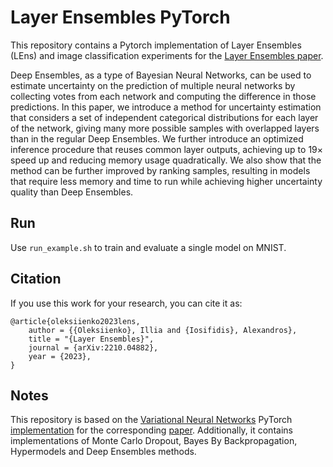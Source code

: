 # Layer Ensembles PyTorch

This repository contains a Pytorch implementation of Layer Ensembles (LEns) and image classification experiments for the [Layer Ensembles paper](https://arxiv.org/abs/2210.04882).

Deep Ensembles, as a type of Bayesian Neural Networks, can be used to estimate uncertainty on the prediction of multiple neural networks by collecting votes from each network and computing the difference in those predictions. In this paper, we introduce a method for uncertainty estimation that considers a set of independent categorical distributions for each layer of the network, giving many more possible samples with overlapped layers than in the regular Deep Ensembles. We further introduce an optimized inference procedure that reuses common layer outputs, achieving up to 19× speed up and reducing memory usage quadratically. We also show that the method can be further improved by ranking samples, resulting in models that require less memory and time to run while achieving higher uncertainty quality than Deep Ensembles.

## Run

Use `run_example.sh` to train and evaluate a single model on MNIST.
## Citation

If you use this work for your research, you can cite it as:
```
@article{oleksiienko2023lens,
    author = {{Oleksiienko}, Illia and {Iosifidis}, Alexandros},
    title = "{Layer Ensembles}",
    journal = {arXiv:2210.04882},
    year = {2023},
}
```

## Notes

This repository is based on the [Variational Neural Networks](https://doi.org/10.1016/j.simpa.2022.100431) PyTorch [implementation](https://github.com/iliiliiliili/variational-nn-pytorch) for the corresponding [paper](https://arxiv.org/abs/2207.01524).
Additionally, it contains implementations of Monte Carlo Dropout, Bayes By Backpropagation, Hypermodels and Deep Ensembles methods.